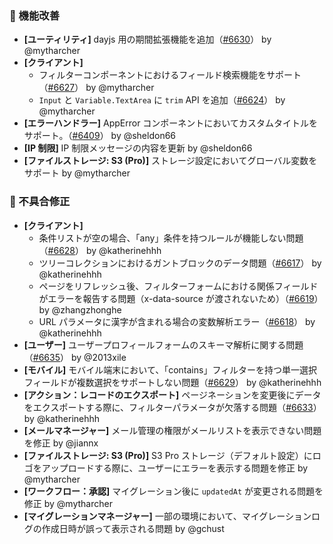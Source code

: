 ### 🚀 機能改善

* **[ユーティリティ]** dayjs 用の期間拡張機能を追加（[#6630](https://github.com/nocobase/nocobase/pull/6630)） by @mytharcher
* **[クライアント]**
  * フィルターコンポーネントにおけるフィールド検索機能をサポート（[#6627](https://github.com/nocobase/nocobase/pull/6627)） by @mytharcher
  * `Input` と `Variable.TextArea` に `trim` API を追加（[#6624](https://github.com/nocobase/nocobase/pull/6624)） by @mytharcher
* **[エラーハンドラー]** AppError コンポーネントにおいてカスタムタイトルをサポート。（[#6409](https://github.com/nocobase/nocobase/pull/6409)） by @sheldon66
* **[IP 制限]** IP 制限メッセージの内容を更新 by @sheldon66
* **[ファイルストレージ: S3 (Pro)]** ストレージ設定においてグローバル変数をサポート by @mytharcher

### 🐛 不具合修正

* **[クライアント]**
  * 条件リストが空の場合、「any」条件を持つルールが機能しない問題（[#6628](https://github.com/nocobase/nocobase/pull/6628)） by @katherinehhh
  * ツリーコレクションにおけるガントブロックのデータ問題（[#6617](https://github.com/nocobase/nocobase/pull/6617)） by @katherinehhh
  * ページをリフレッシュ後、フィルターフォームにおける関係フィールドがエラーを報告する問題（x-data-source が渡されないため）（[#6619](https://github.com/nocobase/nocobase/pull/6619)） by @zhangzhonghe
  * URL パラメータに漢字が含まれる場合の変数解析エラー（[#6618](https://github.com/nocobase/nocobase/pull/6618)） by @katherinehhh
* **[ユーザー]** ユーザープロフィールフォームのスキーマ解析に関する問題（[#6635](https://github.com/nocobase/nocobase/pull/6635)） by @2013xile
* **[モバイル]** モバイル端末において、「contains」フィルターを持つ単一選択フィールドが複数選択をサポートしない問題（[#6629](https://github.com/nocobase/nocobase/pull/6629)） by @katherinehhh
* **[アクション：レコードのエクスポート]** ページネーションを変更後にデータをエクスポートする際に、フィルターパラメータが欠落する問題（[#6633](https://github.com/nocobase/nocobase/pull/6633)） by @katherinehhh
* **[メールマネージャー]** メール管理の権限がメールリストを表示できない問題を修正 by @jiannx
* **[ファイルストレージ: S3 (Pro)]** S3 Pro ストレージ（デフォルト設定）にロゴをアップロードする際に、ユーザーにエラーを表示する問題を修正 by @mytharcher
* **[ワークフロー：承認]** マイグレーション後に `updatedAt` が変更される問題を修正 by @mytharcher
* **[マイグレーションマネージャー]** 一部の環境において、マイグレーションログの作成日時が誤って表示される問題 by @gchust

